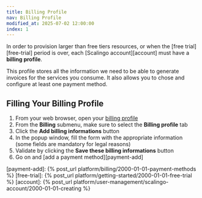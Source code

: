 ```yaml
---
title: Billing Profile
nav: Billing Profile
modified_at: 2025-07-02 12:00:00
index: 1
---
```



In order to provision larger than free tiers resources, or when the [free
trial][free-trial] period is over, each [Scalingo account][account] must have a
**billing profile**.

This profile stores all the information we need to be able to generate invoices
for the services you consume. It also allows you to chose and configure at
least one payment method.


## Filling Your Billing Profile

1. From your web browser, open your [billing profile][billing-profile]
2. From the **Billing** submenu, make sure to select the **Billing profile**
   tab
3. Click the **Add billing informations** button
4. In the popup window, fill the form with the appropriate information (some
   fields are mandatory for legal reasons)
5. Validate by clicking the **Save these billing informations** button
6. Go on and [add a payment method][payment-add]


[billing-profile]: https://dashboard.scalingo.com/billing

[payment-add]: {% post_url platform/billing/2000-01-01-payment-methods %}
[free-trial]: {% post_url platform/getting-started/2000-01-01-free-trial %}
[account]: {% post_url platform/user-management/scalingo-account/2000-01-01-creating %}

